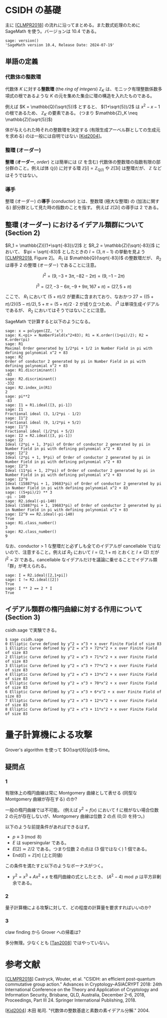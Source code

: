 # CSIDH の基礎

主に [[CLMPR2018]] の流れに沿ってまとめる。また数式処理のために SageMath を使う。バージョンは 10.4 である。

```sage
sage: version()
'SageMath version 10.4, Release Date: 2024-07-19'
```

## 単語の定義
### 代数体の整数環
代数体 $K$ に対する**整数環** (the *ring of integers*) $\mathbb{Z}_K$ は、モニック有理整数係数多項式の根であるような $K$ の元を集めた集合に環の構造を入れたものである。

例えば $K = \mathbb{Q}(\sqrt{5})$ とすると、 $(1+\sqrt{5})/2$ は $x^2-x-1$ の根であるため、 $\mathbb{Z}_K$ の要素である。 (つまり $\mathbb{Z}_K \neq \mathbb{Z}[\sqrt{5}]$)

体が与えられた時それの整数環を決定する (有限生成アーベル群としての生成元を求める) のは一般には自明ではない [[Kid2004]]。

### 整環 (オーダー)
**整環** (**オーダー**, *order*) とは簡単には ($\mathbb{Z}$ を含む) 代数体の整数環の指数有限の部分群のこと。例えば体 $\mathbb{Q}(i)$ に対する環 $\mathbb{Z}[i] = \mathbb{Z}_{\mathbb{Q}(i)}$ や $\mathbb{Z}[3i]$ は整環だが、 $\mathbb{Z}$ などはそうではない。

### 導手
整環 (オーダー) の**導手** (*conductor*) とは、整数環 (極大な整環) の (加法に関する) 部分群として見た時の指数のことを指す。
例えば $\mathbb{Z}[2i]$ の導手は 2 である。


## 整環 (オーダー) におけるイデアル類群について (Section 2)
$R_1 = \mathbb{Z}[(1+\sqrt{-83})/2]$ と $R_2 = \mathbb{Z}[\sqrt{-83}]$ において、 $\pi = \sqrt{-83}$ としたときの $I = (3, \pi - 1)$ の挙動を見よう [[CLMPR2018], Figure 2]。 $R_1$ は $\mathbb{Q}(\sqrt{-83})$ の整数環だが、 $R_2$ は導手 2 の整環 (オーダー) であることに注意。

$$I^2 = (9, -3+3\pi, -82-2\pi) = (9, -1-2\pi)$$

$$I^3 = (27, -3-6\pi, -9+9\pi, 167+\pi) = (27, 5+\pi)$$

ここで、 $R_1$ において $(5+\pi)/2$ が要素に含まれており、なおかつ $27 = ((5+\pi)/2)((5-\pi)/2), 5+\pi = (5+\pi)/2 \cdot 2$ が成り立つため、 $I^3$ は単項生成イデアルであるが、 $R_2$ においてはそうではないことに注意。

SageMath で計算すると以下のようになる。

```sage
sage: x = polygen(ZZ, 'x')
sage: K.<pi> = NumberField(x^2+83); R1 = K.order((1+pi)/2); R2 = K.order(pi)
sage: R1
Maximal Order generated by 1/2*pi + 1/2 in Number Field in pi with defining polynomial x^2 + 83
sage: R2
Order of conductor 2 generated by pi in Number Field in pi with defining polynomial x^2 + 83
sage: R1.discriminant()
-83
sage: R2.discriminant()
-332
sage: R2.index_in(R1)
2
sage: pi**2
-83
sage: I1 = R1.ideal([3, pi-1])
sage: I1
Fractional ideal (3, 1/2*pi - 1/2)
sage: I1^2
Fractional ideal (9, 1/2*pi + 5/2)
sage: I1^3
Fractional ideal (1/2*pi + 5/2)
sage: I2 = R2.ideal([3, pi-1])
sage: I2
Ideal (2*pi + 1, 3*pi) of Order of conductor 2 generated by pi in Number Field in pi with defining polynomial x^2 + 83
sage: I2^2
Ideal (2*pi + 1, 9*pi) of Order of conductor 2 generated by pi in Number Field in pi with defining polynomial x^2 + 83
sage: I2^3
Ideal (11*pi + 1, 27*pi) of Order of conductor 2 generated by pi in Number Field in pi with defining polynomial x^2 + 83
sage: I2^9
Ideal (15887*pi + 1, 19683*pi) of Order of conductor 2 generated by pi in Number Field in pi with defining polynomial x^2 + 83
sage: ((5+pi)/2) ** 3
-pi - 140
sage: R2.ideal(-pi-140)
Ideal (15887*pi + 1, 19683*pi) of Order of conductor 2 generated by pi in Number Field in pi with defining polynomial x^2 + 83
sage: I2^9 == R2.ideal(-pi-140)
True
sage: R1.class_number()
3
sage: R2.class_number()
9
```

なお、conductor > 1 な整環だと必ずしも全てのイデアルが cancellable ではないので、注意すること。例えば $R_2$ において $I = (2,1+\pi)$ とおくと $I \neq (2)$ だが $I^2 = 2I$ である。cancellable なイデアルだけを議論に乗せることでイデアル類「群」が考えられる。

```sage
sage: I = R2.ideal([2,1+pi])
sage: I != R2.ideal([2])
True
sage: I ** 2 == 2 * I
True
```

## イデアル類群の楕円曲線に対する作用について (Section 3)
csidh.sage で実験できる。

```
$ sage csidh.sage
0 Elliptic Curve defined by y^2 = x^3 + x over Finite Field of size 83
1 Elliptic Curve defined by y^2 = x^3 + 72*x^2 + x over Finite Field of size 83
2 Elliptic Curve defined by y^2 = x^3 + 71*x^2 + x over Finite Field of size 83
3 Elliptic Curve defined by y^2 = x^3 + 77*x^2 + x over Finite Field of size 83
4 Elliptic Curve defined by y^2 = x^3 + 13*x^2 + x over Finite Field of size 83
5 Elliptic Curve defined by y^2 = x^3 + 70*x^2 + x over Finite Field of size 83
6 Elliptic Curve defined by y^2 = x^3 + 6*x^2 + x over Finite Field of size 83
7 Elliptic Curve defined by y^2 = x^3 + 12*x^2 + x over Finite Field of size 83
8 Elliptic Curve defined by y^2 = x^3 + 11*x^2 + x over Finite Field of size 83
```

# 量子計算機による攻撃
Grover's algorithm を使って $O(\sqrt[6]{p})$-time。
## 疑問点
### 1
有限体上の楕円曲線は常に Montgomery 曲線として表せる (同型な Montgomery 曲線が存在する) のか?

一般の楕円曲線では不可能。 (例えば $y^2 = f(x)$ において f に根がない場合位数 2 の元が存在しないが、Montgomery 曲線は位数 2 の点 (0,0) を持つ。)

以下のような前提条件があればできるはず。
- $p \equiv 3 \pmod{8}$
- $E$ は supersingular である。
- $E[2] \simeq \mathbb{Z}/2$ である。つまり位数 2 の点は (3 個ではなく) 1 個である。
- $\mathrm{End}(E) = \mathbb{Z}[\pi]$ (上と同値)

この条件を満たすと以下のようなボーナスがつく。

- $y^2 = x^3 + Ax^2 + x$ を楕円曲線の式としたとき、 $(A^2-4) \bmod p$ は平方非剰余である。

### 2
量子計算機による攻撃に対して、どの程度の計算量を要求すればいいのか?

### 3
claw finding から Grover への帰着は?

多分無理。少なくとも [[Tan2008]] ではやっていない。

# 参考文献
[[CLMPR2018]] Castryck, Wouter, et al. "CSIDH: an efficient post-quantum commutative group action." Advances in Cryptology–ASIACRYPT 2018: 24th International Conference on the Theory and Application of Cryptology and Information Security, Brisbane, QLD, Australia, December 2–6, 2018, Proceedings, Part III 24. Springer International Publishing, 2018.

[[Kid2004]] 木田 祐司. "代数体の整数基底と素数の素イデアル分解." 2004.

[CLMPR2018]: https://csidh.isogeny.org/csidh-20181118.pdf

[JF2011]: https://eprint.iacr.org/archive/2011/506/20110918:024142

[Kid2004]: https://web.archive.org/web/20130228161813/http:%2F%2Fwww.rkmath.rikkyo.ac.jp/~kida/intbasis.pdf

[Tan2008]: https://arxiv.org/abs/0708.2584
